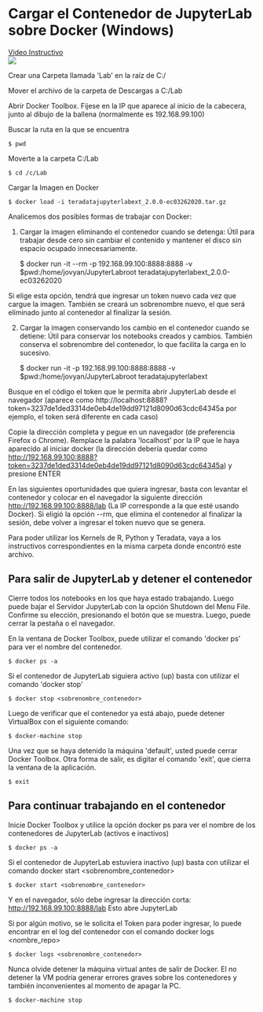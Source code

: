 # Cargar el Contenedor de JupyterLab sobre Docker (Windows)

[Video Instructivo](https://www.youtube.com/watch?v=6UGWn11RllM)  
[![](http://img.youtube.com/vi/6UGWn11RllM/0.jpg)](http://www.youtube.com/watch?v=6UGWn11RllM "Abrir Jupyterlab en Windows")

Crear una Carpeta llamada 'Lab' en la raíz de C:/ 


Mover el archivo  de la carpeta de Descargas a C:/Lab


Abrir Docker Toolbox. Fijese en la IP que aparece al inicio de la cabecera, junto al dibujo de la ballena (normalmente es 192.168.99.100)


Buscar la ruta en la que se encuentra

    $ pwd


Moverte a la carpeta C:/Lab

    $ cd /c/Lab


Cargar la Imagen en Docker

    $ docker load -i teradatajupyterlabext_2.0.0-ec03262020.tar.gz


Analicemos dos posibles formas de trabajar con Docker:

1. Cargar la imagen eliminando el contenedor cuando se detenga: Útil para trabajar desde cero sin cambiar el contenido y mantener el disco sin espacio ocupado innecesariamente.

    $ docker run -it --rm -p 192.168.99.100:8888:8888 -v $pwd:/home/jovyan/JupyterLabroot teradatajupyterlabext_2.0.0-ec03262020

Si elige esta opción, tendrá que ingresar un token nuevo cada vez que cargue la imagen. También se creará un sobrenombre nuevo, el que será eliminado junto al contenedor al finalizar la sesión.

2. Cargar la imagen conservando los cambio en el contenedor cuando se detiene: Útil para conservar los notebooks creados y cambios. También conserva el sobrenombre del contenedor, lo que facilita la carga en lo sucesivo.

    $ docker run -it -p 192.168.99.100:8888:8888 -v $pwd:/home/jovyan/JupyterLabroot teradatajupyterlabext




Busque en el código el token que le permita abrir JupyterLab desde el navegador (aparece como http://localhost:8888?token=3237de1ded3314de0eb4de19dd97121d8090d63cdc64345a por ejemplo, el token será diferente en cada caso)


Copie la dirección completa y pegue en un navegador (de preferencia Firefox o Chrome). Remplace la palabra 'localhost' por la IP que le haya aparecido al iniciar docker (la dirección debería quedar como http://192.168.99.100:8888?token=3237de1ded3314de0eb4de19dd97121d8090d63cdc64345a) y presione ENTER


En las siguientes oportunidades que quiera ingresar, basta con levantar el contenedor y colocar en el navegador la siguiente dirección http://192.168.99.100:8888/lab (La IP corresponde a la que esté usando Docker). Si eligió la opción --rm, que elimina el contenedor al finalizar la sesión, debe volver a ingresar el token nuevo que se genera.


Para poder utilizar los Kernels de R, Python y Teradata, vaya a los instructivos correspondientes en la misma carpeta donde encontró este archivo. 



## Para salir de JupyterLab y detener el contenedor


Cierre todos los notebooks en los que haya estado trabajando. Luego puede bajar el Servidor JupyterLab con la opción Shutdown del Menu File. Confirme su elección, presionando el botón que se muestra. Luego, puede cerrar la pestaña o el navegador.


En la ventana de Docker Toolbox, puede utilizar el comando 'docker ps' para ver el nombre del contenedor.

    $ docker ps -a


Si el contenedor de JupyterLab siguiera activo (up) basta con utilizar el comando 'docker stop'

    $ docker stop <sobrenombre_contenedor>


Luego de verificar que el contenedor ya está abajo, puede detener VirtualBox con el siguiente comando:

    $ docker-machine stop


Una vez que se haya detenido la máquina 'default', usted puede cerrar Docker Toolbox. Otra forma de salir, es digitar el comando 'exit', que cierra la ventana de la aplicación.

    $ exit



## Para continuar trabajando en el contenedor

Inicie Docker Toolbox y utilice la opción docker ps para ver el nombre de los contenedores de JupyterLab (activos e inactivos)

    $ docker ps -a


Si el contenedor de JupyterLab estuviera inactivo (up) basta con utilizar el comando docker start <sobrenombre_contenedor>

    $ docker start <sobrenombre_contenedor>


Y en el navegador, sólo debe ingresar la dirección corta: http://192.168.99.100:8888/lab Esto abre JupyterLab


Si por algún motivo, se le solicita el Token para poder ingresar, lo puede encontrar en el log del contenedor con el comando docker logs <nombre_repo>

    $ docker logs <sobrenombre_contenedor>

Nunca olvide detener la máquina virtual antes de salir de Docker. El no detener la VM podría generar errores graves sobre los contenedores y también inconvenientes al momento de apagar la PC.

    $ docker-machine stop

